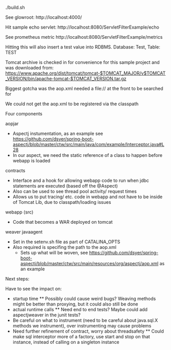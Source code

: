 ./build.sh

See glowroot:
http://localhost:4000/

Hit sample echo servlet:
http://localhost:8080/ServletFilterExample/echo


See prometheus metric
http://localhost:8080/ServletFilterExample/metrics

Hitting this will also insert a test value into RDBMS.  Database: Test, Table: TEST

Tomcat archive is checked in for convenience for this sample project and was downloaded from:
https://www.apache.org/dist/tomcat/tomcat-$TOMCAT_MAJOR/v$TOMCAT_VERSION/bin/apache-tomcat-$TOMCAT_VERSION.tar.gz


Biggest gotcha was the aop.xml needed a file:// at the front to be searched for

We could not get the aop.xml to be registered via the classpath


Four components

aopjar
- Aspectj instumentation, as an example see https://github.com/dsyer/spring-boot-aspectj/blob/master/ctw/src/main/java/com/example/Interceptor.java#L28
- In our aspect, we need the static reference of a class to happen before webapp is loaded

contracts
- Interface and a hook for allowing webapp code to run when jdbc statements are executed (based off the @Aspect)
- Also can be used to see thread pool activity/ request times
- Allows us to put tracing/ etc. code in webapp and not have to be inside of Tomcat Lib, due to classpath/loading issues

webapp (src)
- Code that becomes a WAR deployed on tomcat

weaver javaagent
- Set in the setenv.sh file as part of CATALINA_OPTS
- Also required is specifing the path to the aop.xml
    - Sets up what will be woven, see https://github.com/dsyer/spring-boot-aspectj/blob/master/ctw/src/main/resources/org/aspectj/aop.xml as an example


Next steps:

Have to see the impact on: 
* startup time
** Possibly could cause weird bugs? Weaving methods might be better than proxying, but it could also still be done
* actual runtime calls
** Need end to end tests? Maybe could add aspectjweaver in the junit tests?
* Be careful on what to instrument (need to be careful about java.sql.X methods we instrument), over instrumenting may cause problems
* Need further refinement of contract, worry about threadsafety
** Could make sql interceptor more of a factory, use start and stop on that instance, instead of calling on a singleton instance
